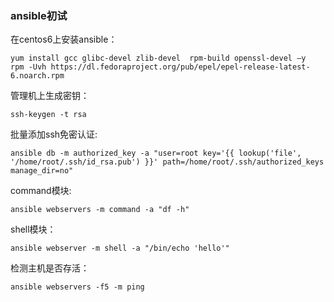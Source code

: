 ### ansible初试 ###

在centos6上安装ansible：  

    yum install gcc glibc-devel zlib-devel  rpm-build openssl-devel –y
    rpm -Uvh https://dl.fedoraproject.org/pub/epel/epel-release-latest-6.noarch.rpm
    
管理机上生成密钥：
 
    ssh-keygen -t rsa
    
批量添加ssh免密认证:

    ansible db -m authorized_key -a "user=root key='{{ lookup('file', '/home/root/.ssh/id_rsa.pub') }}' path=/home/root/.ssh/authorized_keys manage_dir=no" 
    
command模块:

    ansible webservers -m command -a "df -h"
    
shell模块：
  
    ansible webserver -m shell -a "/bin/echo 'hello'"
    
检测主机是否存活：

    ansible webservers -f5 -m ping

